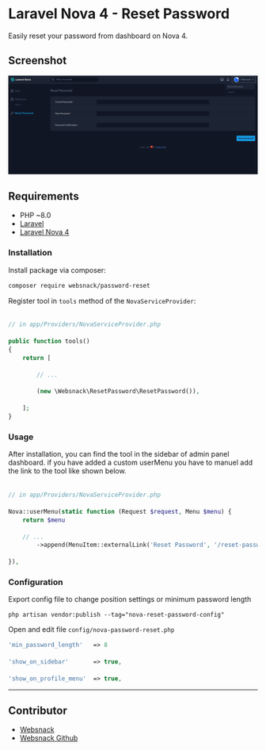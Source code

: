 # Laravel Nova 4 - Reset Password

Easily reset your password from dashboard on Nova 4.


## Screenshot

![Laravel Nova Password Reset](preview-nova-reset-password.png "Laravel Nova Reset Password")

## Requirements

* PHP ~8.0
* [Laravel](https://laravel.com) 
* [Laravel Nova 4](https://nova.laravel.com)

### Installation

Install package via composer:
```bash
composer require websnack/password-reset
```

Register tool in `tools` method of the `NovaServiceProvider`:
```php

// in app/Providers/NovaServiceProvider.php
 
public function tools()
{
    return [
    
        // ...
        
        (new \Websnack\ResetPassword\ResetPassword()),
        
    ];
}
```

### Usage

After installation, you can find the tool in the sidebar of admin panel dashboard.
if you have added a custom userMenu you have to manuel add the link to the tool like shown below.

```php

// in app/Providers/NovaServiceProvider.php

Nova::userMenu(static function (Request $request, Menu $menu) {
    return $menu
    
    // ...
        ->append(MenuItem::externalLink('Reset Password', '/reset-password'))
        
}),
```


### Configuration

Export config file to change position settings or minimum password length 

```
php artisan vendor:publish --tag="nova-reset-password-config"
```

Open and edit file `config/nova-password-reset.php`

```php
'min_password_length'   => 8

'show_on_sidebar'       => true,

'show_on_profile_menu'  => true,
```
___

## Contributor
* [Websnack](https://websnack.dk)
* [Websnack Github](https://github.com/websnack-dk)
